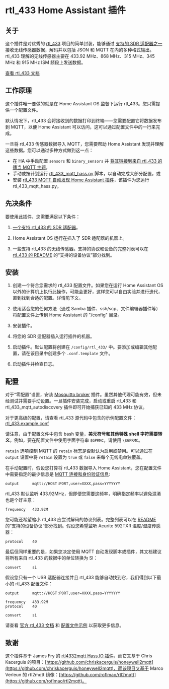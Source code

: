 # rtl_433 Home Assistant 插件

## 关于

这个插件是对优秀的 [rtl_433](https://github.com/merbanan/rtl_433) 项目的简单封装，能够通过 [支持的 SDR 适配器之一](https://triq.org/rtl_433/HARDWARE.html) 接收无线传感器数据，解码并以包括 JSON 和 MQTT 在内的多种格式输出。rtl_433 理解的无线传感器主要在 433.92 MHz、868 MHz、315 MHz、345 MHz 和 915 MHz ISM 频段上发送数据。

[查看 rtl_433 文档](https://triq.org/rtl_433)

## 工作原理

这个插件唯一要做的就是在 Home Assistant OS 监督下运行 rtl_433。您只需提供一个配置文件。

默认情况下，rtl_433 会将接收到的数据打印到终端——您需要配置它将数据发布到 MQTT，以便 Home Assistant 可以访问，这可以通过配置文件中的一行来完成。

一旦将 rtl_433 传感器数据导入 MQTT，您需要帮助 Home Assistant 发现并理解这些数据。您可以通过多种方式做到这一点：

  * 在 HA 中手动配置 `sensors` 和 `binary_sensors` 并 [将其链接到来自 rtl_433 的适当 MQTT 主题](https://www.home-assistant.io/integrations/sensor.mqtt/)，
  * 手动或按计划运行 [rtl_433_mqtt_hass.py](https://github.com/merbanan/rtl_433/tree/master/examples/rtl_433_mqtt_hass.py) 脚本，以自动完成大部分配置，或
  * 安装 [rtl_433 MQTT 自动发现 Home Assistant 插件](https://github.com/pbkhrv/rtl_433-hass-addons/tree/main/rtl_433_mqtt_autodiscovery)，该插件为您运行 rtl_433_mqtt_hass.py。

## 先决条件

要使用此插件，您需要满足以下条件：

 1. [一个支持 rtl_433 的 SDR 适配器](https://triq.org/rtl_433/HARDWARE.html)。

 2. Home Assistant OS 运行在插入了 SDR 适配器的机器上。

 3. 一些支持 rtl_433 的无线传感器。支持的协议和设备的完整列表可以在 [rtl_433 的 README](https://github.com/merbanan/rtl_433/blob/master/README.md) 的“支持的设备协议”部分找到。

## 安装

 1. 创建一个符合您需求的 rtl_433 配置文件。如果您在运行 Home Assistant OS 以外的计算机上执行此操作，可能会更好，这样您可以自由实验并进行迭代，直到找到合适的配置。详情见下文。

 2. 使用适合您的任何方法（通过 Samba 插件、ssh/scp、文件编辑器插件等）将配置文件上传到 Home Assistant 的 "/config" 目录。

 3. 安装插件。

 5. 将您的 SDR 适配器插入运行插件的机器。

 5. 启动插件。默认配置将创建在 `/config/rtl_433/` 中。要添加或编辑其他配置，请在该目录中创建多个 `.conf.template` 文件。

 6. 启动插件并检查日志。

## 配置

对于“零配置”设置，安装 [Mosquitto broker](https://github.com/home-assistant/addons/blob/master/mosquitto/DOCS.md) 插件。虽然其他代理可能有效，但未经测试并需要手动设置。一旦插件安装完成，启动或重启 rtl_433 和 rtl_433_mqtt_autodiscovery 插件即可开始捕获已知的 433 MHz 协议。

对于更高级的配置，请查看 rtl_433 源代码中包含的示例配置文件：[rtl_433.example.conf](https://github.com/merbanan/rtl_433/blob/master/conf/rtl_433.example.conf)

请注意，由于配置文件中包含 bash 变量，**美元符号和其他特殊 shell 字符需要转义**。例如，要在配置文件中使用字面字符串 `$GPRMC`，请使用 `\$GPRMC`。

`retain` 选项控制 MQTT 的 `retain` 标志是否默认为启用或禁用。可以通过在 `output` 设置中将 `retain` 设置为 `true` 或 `false` 来每个无线电单独覆盖。

在手动配置时，假设您打算将 rtl_433 数据导入 Home Assistant，您在配置文件中需要指定的最少信息是 [MQTT 连接和身份验证信息](https://triq.org/rtl_433/OPERATION.html#mqtt-output):

```
output      mqtt://HOST:PORT,user=XXXX,pass=YYYYYYY
```

rtl_433 默认监听 433.92MHz，但即便您需要这频率，明确指定频率以避免混淆也是个好主意：

```
frequency   433.92M
```

您可能还希望缩小 rtl_433 应尝试解码的协议列表。完整列表可以在 [README](https://github.com/merbanan/rtl_433/blob/master/README.md) 的“支持的设备协议”部分找到。假设您希望监听 Acurite 592TXR 温度/湿度传感器：

```
protocol    40
```

最后但同样重要的是，如果您决定使用 MQTT 自动发现脚本或插件，其文档建议将所有来自 rtl_433 的数据中的单位转换为 SI：

```
convert     si
```

假设您只有一个 USB 适配器连接并且 rtl_433 能够自动找到它，我们得到以下最小的 rtl_433 配置文件：

```
output      mqtt://HOST:PORT,user=XXXX,pass=YYYYYYY

frequency   433.92M
protocol    40

convert     si
```

请查看 [官方 rtl_433 文档](https://triq.org/rtl_433) 和 [配置文件示例](https://github.com/merbanan/rtl_433/tree/master/conf) 以获取更多信息。

## 致谢

这个插件基于 James Fry 的 [rtl4332mqtt Hass.IO 插件](https://github.com/james-fry/hassio-addons/tree/master/rtl4332mqtt)，而它又基于 Chris Kacerguis 的项目：[https://github.com/chriskacerguis/honeywell2mqtt](https://github.com/chriskacerguis/honeywell2mqtt)，而该项目又基于 Marco Verleun 的 rtl2mqtt 镜像：[https://github.com/roflmao/rtl2mqtt](https://github.com/roflmao/rtl2mqtt)。